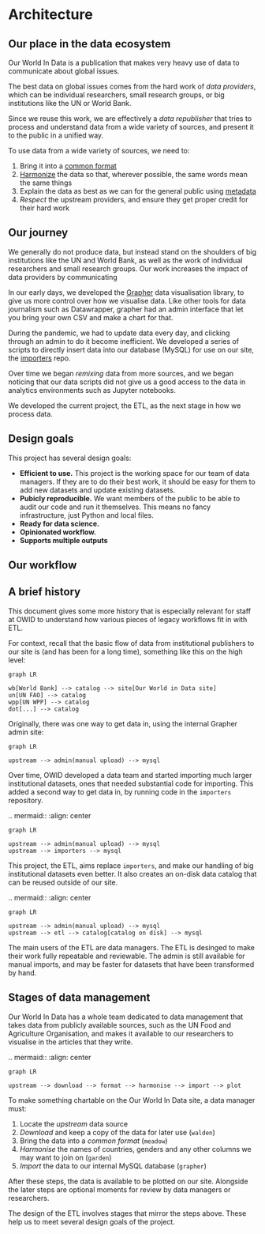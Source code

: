 # Architecture

## Our place in the data ecosystem

Our World In Data is a publication that makes very heavy use of data to communicate about global issues.

The best data on global issues comes from the hard work of _data providers_, which can be individual researchers, small research groups, or big institutions like the UN or World Bank.

Since we reuse this work, we are effectively a _data republisher_ that tries to process and understand data from a wide variety of sources, and present it to the public in a unified way.

To use data from a wide variety of sources, we need to:

1. Bring it into a [common format](common-format.md)
2. [Harmonize](harmonization.md) the data so that, wherever possible, the same words mean the same things
3. Explain the data as best as we can for the general public using [metadata](metadata.md)
4. _Respect_ the upstream providers, and ensure they get proper credit for their hard work

## Our journey

We generally do not produce data, but instead stand on the shoulders of big institutions like the UN and World Bank, as well as the work of individual researchers and small research groups. Our work increases the impact of data providers by communicating

In our early days, we developed the [Grapher](https://github.com/owid/owid-grapher) data visualisation library, to give us more control over how we visualise data. Like other tools for data journalism such as Datawrapper, grapher had an admin interface that let you bring your own CSV and make a chart for that.

During the pandemic, we had to update data every day, and clicking through an admin to do it become inefficient. We developed a series of scripts to directly insert data into our database (MySQL) for use on our site, the [importers](https://github.com/owid/importers) repo.

Over time we began _remixing_ data from more sources, and we began noticing that our data scripts did not give us a good access to the data in analytics environments such as Jupyter notebooks.

We developed the current project, the ETL, as the next stage in how we process data.

## Design goals

This project has several design goals:

- **Efficient to use.** This project is the working space for our team of data managers. If they are to do their best work, it should be easy for them to add new datasets and update existing datasets.
- **Pubicly reproducible.** We want members of the public to be able to audit our code and run it themselves. This means no fancy infrastructure, just Python and local files.
- **Ready for data science.**
- **Opinionated workflow.**
- **Supports multiple outputs**

## Our workflow

## A brief history

This document gives some more history that is especially relevant for staff at OWID to understand how various pieces of legacy workflows fit in with ETL.

For context, recall that the basic flow of data from institutional publishers to our site is (and has been for a long time), something like this on the high level:

```mermaid
graph LR

wb[World Bank] --> catalog --> site[Our World in Data site]
un[UN FAO] --> catalog
wpp[UN WPP] --> catalog
dot[...] --> catalog
```

Originally, there was one way to get data in, using the internal Grapher admin site:

```mermaid
graph LR

upstream --> admin(manual upload) --> mysql
```

Over time, OWID developed a data team and started importing much larger institutional datasets, ones that needed substantial code for importing. This added a second way to get data in, by running code in the `importers` repository.

.. mermaid::
:align: center

    graph LR

    upstream --> admin(manual upload) --> mysql
    upstream --> importers --> mysql

This project, the ETL, aims replace `importers`, and make our handling of big institutional datasets even better. It also creates an on-disk data catalog that can be reused outside of our site.

.. mermaid::
:align: center

    graph LR

    upstream --> admin(manual upload) --> mysql
    upstream --> etl --> catalog[catalog on disk] --> mysql

The main users of the ETL are data managers. The ETL is desinged to make their work fully repeatable and reviewable. The admin is still available for manual imports, and may be faster for datasets that have been transformed by hand.

## Stages of data management

Our World In Data has a whole team dedicated to data management that takes data from publicly available sources, such as the UN Food and Agriculture Organisation, and makes it available to our researchers to visualise in the articles that they write.

.. mermaid::
:align: center

    graph LR

    upstream --> download --> format --> harmonise --> import --> plot

To make something chartable on the Our World In Data site, a data manager must:

1. Locate the _upstream_ data source
2. _Download_ and keep a copy of the data for later use (`walden`)
3. Bring the data into a _common format_ (`meadow`)
4. _Harmonise_ the names of countries, genders and any other columns we may want to join on (`garden`)
5. _Import_ the data to our internal MySQL database (`grapher`)

After these steps, the data is available to be plotted on our site. Alongside the later steps are optional moments for review by data managers or researchers.

The design of the ETL involves stages that mirror the steps above. These help us to meet several design goals of the project.
